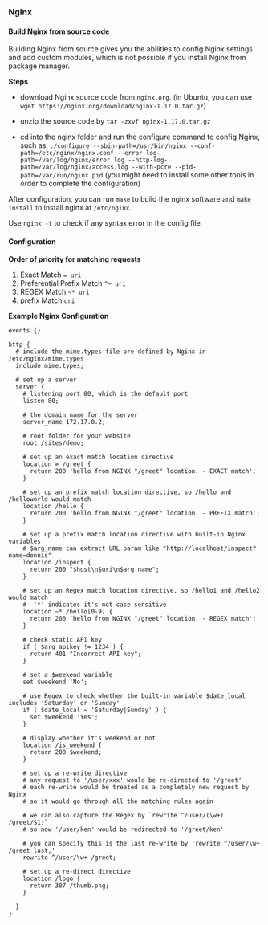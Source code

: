 ### Nginx

#### Build Nginx from source code

Building Nginx from source gives you the abilities to config Nginx settings and add custom modules, which is not possible if you install Nginx from package manager.

__Steps__

- download Nginx source code from `nginx.org`. (in Ubuntu, you can use `wget https://nginx.org/download/nginx-1.17.0.tar.gz`)

- unzip the source code by `tar -zxvf nginx-1.17.0.tar.gz`

- cd into the nginx folder and run the configure command to config Nginx, such as, `./configure --sbin-path=/usr/bin/nginx --conf-path=/etc/nginx/nginx.conf --error-log-path=/var/log/nginx/error.log --http-log-path=/var/log/nginx/access.log --with-pcre --pid-path=/var/run/nginx.pid` (you might need to install some other tools in order to complete the configuration)

After configuration, you can run `make` to build the nginx software and `make install` to install nginx at `/etc/nginx`. 

Use `nginx -t` to check if any syntax error in the config file.

#### Configuration

__Order of priority for matching requests__

1. Exact Match `= uri`
2. Preferential Prefix Match `^~ uri`
3. REGEX Match `~* uri`
4. prefix Match `uri`

__Example Nginx Configuration__

```
events {}

http {
  # include the mime.types file pre-defined by Nginx in /etc/nginx/mime.types
  include mime.types;

  # set up a server
  server {
    # listening port 80, which is the default port
    listen 80;
    
    # the domain name for the server
    server_name 172.17.0.2;
    
    # root folder for your website
    root /sites/demo;
        
    # set up an exact match location directive
    location = /greet {
      return 200 'hello from NGINX "/greet" location. - EXACT match';
    }
    
    # set up an prefix match location directive, so /hello and /helloworld would match
    location /hello {
      return 200 'hello from NGINX "/greet" location. - PREFIX match';
    }
    
    # set up a prefix match location directive with built-in Nginx variables
    # $arg_name can extract URL param like "http://localhost/inspect?name=dennis"
    location /inspect {
      return 200 "$host\n$uri\n$arg_name";
    }    
    
    # set up an Regex match location directive, so /hello1 and /hello2 would match
    #  '*' indicates it's not case sensitive
    location ~* /hello[0-9] {
      return 200 'hello from NGINX "/greet" location. - REGEX match';
    }
    
    # check static API key
    if ( $arg_apikey != 1234 ) {
      return 401 "Incorrect API key";
    }
    
    # set a $weekend variable
    set $weekend 'No';
    
    # use Regex to check whether the built-in variable $date_local includes 'Saturday' or 'Sunday'
    if ( $date_local ~ 'Saturday|Sunday' ) {
      set $weekend 'Yes';
    }

    # display whether it's weekend or not
    location /is_weekend {
      return 200 $weekend;
    }
    
    # set up a re-write directive
    # any request to '/user/xxx' would be re-directed to '/greet'
    # each re-write would be treated as a completely new request by Nginx
    # so it would go through all the matching rules again
    
    # we can also capture the Regex by `rewrite ^/user/(\w+) /greet/$1;`
    # so now '/user/ken' would be redirected to '/greet/ken'
    
    # you can specify this is the last re-write by 'rewrite ^/user/\w+ /greet last;'
    rewrite ^/user/\w+ /greet;
    
    # set up a re-direct directive
    location /logo {
      return 307 /thumb.png;
    }
    
  }
}
```
